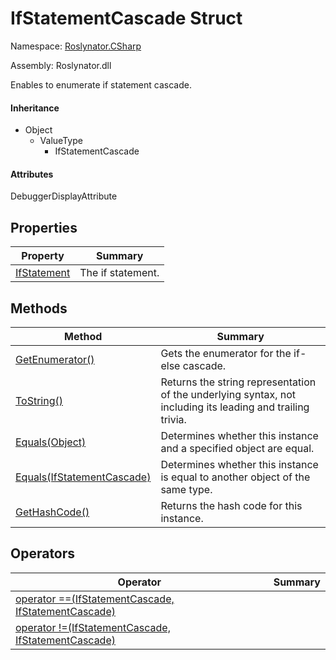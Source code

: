 # IfStatementCascade Struct

Namespace: [Roslynator.CSharp](../README.md)

Assembly: Roslynator\.dll


Enables to enumerate if statement cascade\.

#### Inheritance

* Object
  * ValueType
    * IfStatementCascade

#### Attributes

DebuggerDisplayAttribute

## Properties

| Property| Summary|
| --- | --- |
| [IfStatement](IfStatement/README.md) | The if statement\. |

## Methods

| Method| Summary|
| --- | --- |
| [GetEnumerator()](GetEnumerator/README.md) | Gets the enumerator for the if\-else cascade\. |
| [ToString()](ToString/README.md) | Returns the string representation of the underlying syntax, not including its leading and trailing trivia\. |
| [Equals(Object)](Equals/README.md) | Determines whether this instance and a specified object are equal\. |
| [Equals(IfStatementCascade)](Equals/README.md) | Determines whether this instance is equal to another object of the same type\. |
| [GetHashCode()](GetHashCode/README.md) | Returns the hash code for this instance\. |

## Operators

| Operator| Summary|
| --- | --- |
| [operator ==(IfStatementCascade, IfStatementCascade)](op_Equality/README.md) | |
| [operator !=(IfStatementCascade, IfStatementCascade)](op_Inequality/README.md) | |

